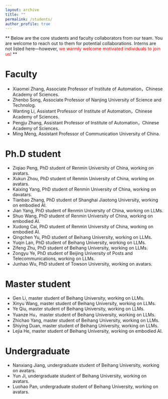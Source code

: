 ```yaml
---
layout: archive
title: ""
permalink: /students/
author_profile: true
---
```




** Below are the core students and faculty collaborators from our team. You are welcome to reach out to them for potential collaborations. Interns are not listed here—however, <span style="color: red;">we warmly welcome motivated individuals to join us!</span> **

Faculty
======
* Xiaomei Zhang, Associate Professor of Institute of Automation，Chinese Academy of Sciences.
* Zhenbo Song, Associate Professor of Nanjing University of Science and Technolog.
* Wanting Li, Assistant Professor of Institute of Automation，Chinese Academy of Sciences.
* Pengju Zhang, Assistant Professor of Institute of Automation，Chinese Academy of Sciences.
* Ming Meng,  Assistant Professor of Communication University of China.



Ph.D student
======
* Ziqiao Peng, PhD student of Renmin University of China, working on avatars.
* Xukun Zhou, PhD student of Renmin University of China, working on avatars.
* Kaixing Yang, PhD student of Renmin University of China, working on davatars.
* Tianbao Zhang, PhD student of Shanghai Jiaotong University, working on embodied AI.
* Jian Yang, PhD student of Renmin University of China, working on LLMs.
* Shuo Wang, PhD student of Renmin University of China, working on embodied AI.
* Xudong Cai, PhD student of Renmin University of China, working on embodied AI.
* Qingchen Yu, PhD student of Beihang University, working on LLMs.
* Yuqin Lan, PhD student of Beihang University, working on LLMs.
* Zifeng Zhu,  PhD student of Beihang University, working on LLMs.
* Zongyu Ye, PhD student of Beijing University of Posts and Telecommunications, working on LLMs.
* Junhao Wu,  PhD student of Towson University, working on avatars.

 

Master student
======
* Gen Li, master student of Beihang University, working on LLMs.
* Xinyu Wang, master student of Beihang University, working on LLMs.
* Ye Qiu, master student of Beihang University, working on LLMs.
* Yuanze Hu，master student of Beihang University, working on LLMs.
* Zhichao Yang, master student of Beihang University, working on LLMs.
* Shiying Duan,  master student of Beihang University, working on LLMs.
* Lejia He, master student of Beihang University, working on embodied AI.



Undergraduate
======
* Nanxiang Jiang, undergraduate student of Beihang University, working on avatars.
* Yun Ji, undergraduate student of Beihang University, working on avatars.
* Luohao Pan, undergraduate student of Beihang University, working on avatars.




  

 
